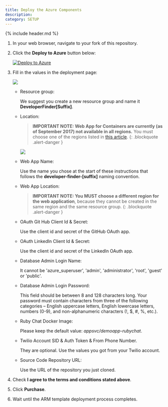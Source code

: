 ```yaml
---
title: Deploy the Azure Components
description: 
category: SETUP
---
```


{% include header.md %}

1. In your web browser, navigate to your fork of this repository.

2. Click the **Deploy to Azure** button below:

   [![Deploy to Azure](http://azuredeploy.net/deploybutton.png)](https://portal.azure.com/#create/Microsoft.Template/uri/https%3A%2F%2Fraw.githubusercontent.com%2FAzure-App-Service%2FDemoApp%2Fmaster%2Fazuredeploy.json)

3. Fill in the values in the deployment page:

    ![]({{site.baseurl}}/img/azure-deploy-basic.png)

   * Resource group: 

     We suggest you create a new resource group and name it **DeveloperFinder[Suffix]**.

   * Location: 

     > **IMPORTANT NOTE: Web App for Containers are currently (as of September 2017) not available in all regions.** You must choose one of the regions listed in [this article](https://docs.microsoft.com/en-us/azure/app-service-web/app-service-linux-intro).
     {: .blockquote .alert-danger }

     ![]({{site.baseurl}}/img/azure-deploy-settings.png)

   * Web App Name: 

     Use the name you chose at the start of these instructions that follows the **developer-finder-[suffix]** naming convention.

   * Web App Location: 

     > **IMPORTANT NOTE: You MUST choose a different region for the web application**, because they cannot be created in the same region and the same resource group.
     {: .blockquote .alert-danger }

   * OAuth Git Hub Client Id & Secret: 

     Use the client id and secret of the GitHub OAuth app.

   * OAuth LinkedIn Client Id & Secret: 

     Use the client id and secret of the LinkedIn OAuth app.

   * Database Admin Login Name: 

     It cannot be 'azure_superuser', 'admin', 'administrator', 'root', 'guest' or 'public'.

   * Database Admin Login Password: 

     This field should be between 8 and 128 characters long. Your password must contain characters from three of the following categories – English uppercase letters, English lowercase letters, numbers (0-9), and non-alphanumeric characters (!, $, #, %, etc.).

   * Ruby Chat Docker Image:

     Please keep the default value: *appsvc/demoapp-rubychat*.

   * Twilio Account SID & Auth Token & From Phone Number.

     They are optional. Use the values you got from your Twilio account.

   * Source Code Repository URL:

     Use the URL of the repository you just cloned.

4. Check **I agree to the terms and conditions stated above**.

5. Click **Purchase**.

6. Wait until the ARM template deployment process completes.